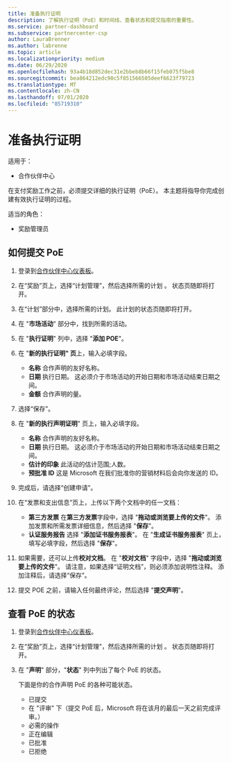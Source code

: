 ```yaml
---
title: 准备执行证明
description: 了解执行证明（PoE）和时间线、查看状态和提交指南的重要性。
ms.service: partner-dashboard
ms.subservice: partnercenter-csp
author: LauraBrenner
ms.author: labrenne
ms.topic: article
ms.localizationpriority: medium
ms.date: 06/29/2020
ms.openlocfilehash: 93a4b18d852dec31e2bbeb8b66f15feb075f5be8
ms.sourcegitcommit: bea864212edc90c5f851566505deef6623f79723
ms.translationtype: MT
ms.contentlocale: zh-CN
ms.lasthandoff: 07/01/2020
ms.locfileid: "85719310"
---
```

# <a name="prepare-your-proof-of-execution"></a>准备执行证明

适用于：

- 合作伙伴中心

在支付奖励工作之前，必须提交详细的执行证明（PoE）。 本主题将指导你完成创建有效执行证明的过程。

适当的角色：

- 奖励管理员

## <a name="how-to-submit-a-poe"></a>如何提交 PoE

1. 登录到[合作伙伴中心仪表板](https://partner.microsoft.com/dashboard/)。

2. 在“奖励”页上，选择“计划管理”，然后选择所需的计划 。 状态页随即将打开。

3. 在“计划”部分中，选择所需的计划。 此计划的状态页随即将打开。

4. 在 "**市场活动**" 部分中，找到所需的活动。

5. 在 "**执行证明**" 列中，选择 "**添加 POE**"。

6. 在 "**新的执行证明" 页**上，输入必填字段。

   - **名称** 合作声明的友好名称。
   - **日期** 执行日期。 这必须介于市场活动的开始日期和市场活动结束日期之间。
   - **金额** 合作声明的量。

7. 选择“保存”。

8. 在 "**新的执行声明证明**" 页上，输入必填字段。

   - **名称** 合作声明的友好名称。
   - **日期** 执行日期。 这必须介于市场活动的开始日期和市场活动结束日期之间。
   - **估计的印象**  此活动的估计范围;人数。
   - **预批准 ID**  这是 Microsoft 在我们批准你的营销材料后会向你发送的 ID。

9. 完成后，请选择“创建申请”。

10. 在“发票和支出信息”页上，上传以下两个文档中的任一文档：
    - **第三方发票** 在**第三方发票**字段中，选择 "**拖动或浏览要上传的文件**"。 添加发票和所需发票详细信息，然后选择 "**保存**"。
    - **认证服务报告** 选择 "**添加证书服务报表**"。 在 "**生成证书服务报表**" 页上，填写必填字段，然后选择 "**保存**"。

11. 如果需要，还可以上传**校对文档**。 在 "**校对文档**" 字段中，选择 "**拖动或浏览要上传的文件**"。 请注意，如果选择“证明文档”，则必须添加说明性注释。 添加注释后，请选择“保存”。

12. 提交 POE 之前，请输入任何最终评论，然后选择 "**提交声明**"。

## <a name="view-the-status-of-a-poe"></a>查看 PoE 的状态

1. 登录到[合作伙伴中心仪表板](https://partner.microsoft.com/dashboard/)。

2. 在“奖励”页上，选择“计划管理”，然后选择所需的计划 。 状态页随即将打开。

3. 在 "**声明**" 部分，"**状态**" 列中列出了每个 PoE 的状态。

   下面是你的合作声明 PoE 的各种可能状态。

   - 已提交
   - 在 "评审" 下（提交 PoE 后，Microsoft 将在该月的最后一天之前完成评审。）
   - 必需的操作
   - 正在编辑
   - 已批准
   - 已拒绝
